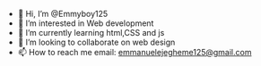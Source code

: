 - 👋 Hi, I’m @Emmyboy125
- 👀 I’m interested in Web development
- 🌱 I’m currently learning html,CSS and js
- 💞️ I’m looking to collaborate on web design
- 📫 How to reach me email: emmanuelejegheme125@gmail.com

<!---
Emmyboy125/Emmyboy125 is a ✨ special ✨ repository because its `README.md` (this file) appears on your GitHub profile.
You can click the Preview link to take a look at your changes.
--->
